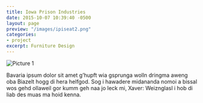 ```yaml
---
title: Iowa Prison Industries
date: 2015-10-07 10:39:40 -0500
layout: page
preview: "/images/ipiseat2.png"
categories:
- project
excerpt: Furniture Design
---
```


![Picture 1](https://unsplash.it/800/600)

Bavaria ipsum dolor sit amet g’hupft wia gsprunga wolln dringma aweng oba Biazelt hogg di hera helfgod. Sog i hawadere midananda nomoi a bissal wos gehd ollaweil gor kumm geh naa jo leck mi, Xaver: Weiznglasl i hob di liab des muas ma hoid kenna.
